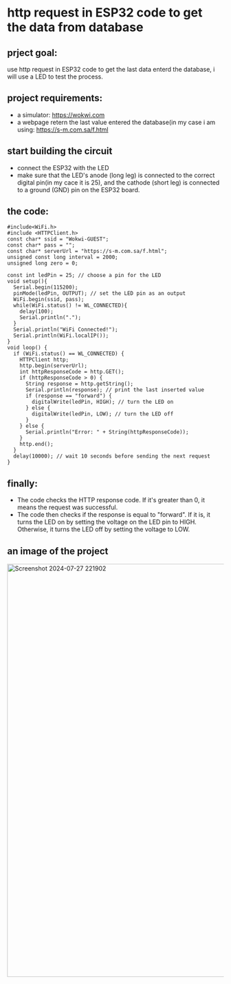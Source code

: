 # http request in ESP32 code to get the data from database

## prject goal:
use http request in ESP32 code to get the last data enterd the database, i will use a LED to test the process.

## project requirements:
- a simulator: https://wokwi.com
- a webpage retern the last value entered the database(in my case i am using: https://s-m.com.sa/f.html

## start building the circuit 
- connect the ESP32 with the LED
- make sure that the LED's anode (long leg) is connected to the correct digital pin(in my cace it is 25), and the cathode (short leg) is connected to a ground (GND) pin on the ESP32 board.

## the code:
```
#include<WiFi.h>
#include <HTTPClient.h>
const char* ssid = "Wokwi-GUEST";
const char* pass = "";
const char* serverUrl = "https://s-m.com.sa/f.html";
unsigned const long interval = 2000;
unsigned long zero = 0;

const int ledPin = 25; // choose a pin for the LED
void setup(){
  Serial.begin(115200);
  pinMode(ledPin, OUTPUT); // set the LED pin as an output
  WiFi.begin(ssid, pass);
  while(WiFi.status() != WL_CONNECTED){
    delay(100);
    Serial.println(".");
  }
  Serial.println("WiFi Connected!");
  Serial.println(WiFi.localIP());
}
void loop() {
  if (WiFi.status() == WL_CONNECTED) {
    HTTPClient http;
    http.begin(serverUrl);
    int httpResponseCode = http.GET();
    if (httpResponseCode > 0) {
      String response = http.getString();
      Serial.println(response); // print the last inserted value
      if (response == "forward") {
        digitalWrite(ledPin, HIGH); // turn the LED on
      } else {
        digitalWrite(ledPin, LOW); // turn the LED off
      }
    } else {
      Serial.println("Error: " + String(httpResponseCode));
    }
    http.end();
  }
  delay(10000); // wait 10 seconds before sending the next request
} 
```
## finally:
- The code checks the HTTP response code. If it's greater than 0, it means the request was successful.
- The code then checks if the response is equal to "forward". If it is, it turns the LED on by setting the voltage on the LED pin to HIGH. Otherwise, it turns the LED off by setting the voltage to LOW.

## an image of the project

<img width="959" alt="Screenshot 2024-07-27 221902" src="https://github.com/user-attachments/assets/5022244c-d4bb-4936-ab9e-e0060a2cc7c2">

